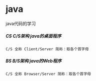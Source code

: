 # java
java代码的学习
#####	CS C/S架构 java的桌面程序
	C/S 全称 Client/Server 简称：取各个首字母
#####	BS B/S架构 java的Web程序
	C/S 全称 Browser/Server 简称：取各个首字母
